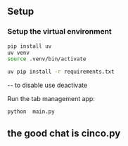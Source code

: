 ## Setup

### Setup the virtual environment

```bash
pip install uv
uv venv
source .venv/bin/activate

uv pip install -r requirements.txt

```

-- to disable use
deactivate

Run the tab management app:

```bash
python  main.py
```

## the good chat is cinco.py
